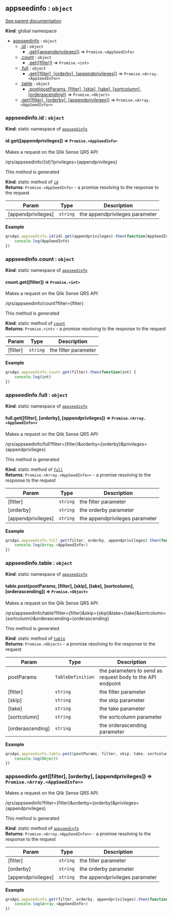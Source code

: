 <a name="appseedinfo"></a>
## appseedinfo : <code>object</code>
[See parent documentation](qrs.md)

**Kind**: global namespace  

* [appseedinfo](#appseedinfo) : <code>object</code>
  * [.id](#appseedinfo.id) : <code>object</code>
    * [.get([appendprivileges])](#appseedinfo.id.get) ⇒ <code>Promise.&lt;AppSeedInfo&gt;</code>
  * [.count](#appseedinfo.count) : <code>object</code>
    * [.get([filter])](#appseedinfo.count.get) ⇒ <code>Promise.&lt;int&gt;</code>
  * [.full](#appseedinfo.full) : <code>object</code>
    * [.get([filter], [orderby], [appendprivileges])](#appseedinfo.full.get) ⇒ <code>Promise.&lt;Array.&lt;AppSeedInfo&gt;&gt;</code>
  * [.table](#appseedinfo.table) : <code>object</code>
    * [.post(postParams, [filter], [skip], [take], [sortcolumn], [orderascending])](#appseedinfo.table.post) ⇒ <code>Promise.&lt;Object&gt;</code>
  * [.get([filter], [orderby], [appendprivileges])](#appseedinfo.get) ⇒ <code>Promise.&lt;Array.&lt;AppSeedInfo&gt;&gt;</code>

<a name="appseedinfo.id"></a>
### appseedinfo.id : <code>object</code>
**Kind**: static namespace of <code>[appseedinfo](#appseedinfo)</code>  
<a name="appseedinfo.id.get"></a>
#### id.get([appendprivileges]) ⇒ <code>Promise.&lt;AppSeedInfo&gt;</code>
Makes a request on the Qlik Sense QRS API:

/qrs/appseedinfo/{id}?privileges={appendprivileges}

This method is generated

**Kind**: static method of <code>[id](#appseedinfo.id)</code>  
**Returns**: <code>Promise.&lt;AppSeedInfo&gt;</code> - a promise resolving to the response to the request  

| Param | Type | Description |
| --- | --- | --- |
| [appendprivileges] | <code>string</code> | the appendprivileges parameter |

**Example**  
```javascript
qrsApi.appseedinfo.id(id).get(appendprivileges).then(function(AppSeedInfo) {
	console.log(AppSeedInfo)
})
```
<a name="appseedinfo.count"></a>
### appseedinfo.count : <code>object</code>
**Kind**: static namespace of <code>[appseedinfo](#appseedinfo)</code>  
<a name="appseedinfo.count.get"></a>
#### count.get([filter]) ⇒ <code>Promise.&lt;int&gt;</code>
Makes a request on the Qlik Sense QRS API:

/qrs/appseedinfo/count?filter={filter}

This method is generated

**Kind**: static method of <code>[count](#appseedinfo.count)</code>  
**Returns**: <code>Promise.&lt;int&gt;</code> - a promise resolving to the response to the request  

| Param | Type | Description |
| --- | --- | --- |
| [filter] | <code>string</code> | the filter parameter |

**Example**  
```javascript
qrsApi.appseedinfo.count.get(filter).then(function(int) {
	console.log(int)
})
```
<a name="appseedinfo.full"></a>
### appseedinfo.full : <code>object</code>
**Kind**: static namespace of <code>[appseedinfo](#appseedinfo)</code>  
<a name="appseedinfo.full.get"></a>
#### full.get([filter], [orderby], [appendprivileges]) ⇒ <code>Promise.&lt;Array.&lt;AppSeedInfo&gt;&gt;</code>
Makes a request on the Qlik Sense QRS API:

/qrs/appseedinfo/full?filter={filter}&orderby={orderby}&privileges={appendprivileges}

This method is generated

**Kind**: static method of <code>[full](#appseedinfo.full)</code>  
**Returns**: <code>Promise.&lt;Array.&lt;AppSeedInfo&gt;&gt;</code> - a promise resolving to the response to the request  

| Param | Type | Description |
| --- | --- | --- |
| [filter] | <code>string</code> | the filter parameter |
| [orderby] | <code>string</code> | the orderby parameter |
| [appendprivileges] | <code>string</code> | the appendprivileges parameter |

**Example**  
```javascript
qrsApi.appseedinfo.full.get(filter, orderby, appendprivileges).then(function(Array.<AppSeedInfo>) {
	console.log(Array.<AppSeedInfo>)
})
```
<a name="appseedinfo.table"></a>
### appseedinfo.table : <code>object</code>
**Kind**: static namespace of <code>[appseedinfo](#appseedinfo)</code>  
<a name="appseedinfo.table.post"></a>
#### table.post(postParams, [filter], [skip], [take], [sortcolumn], [orderascending]) ⇒ <code>Promise.&lt;Object&gt;</code>
Makes a request on the Qlik Sense QRS API:

/qrs/appseedinfo/table?filter={filter}&skip={skip}&take={take}&sortcolumn={sortcolumn}&orderascending={orderascending}

This method is generated

**Kind**: static method of <code>[table](#appseedinfo.table)</code>  
**Returns**: <code>Promise.&lt;Object&gt;</code> - a promise resolving to the response to the request  

| Param | Type | Description |
| --- | --- | --- |
| postParams | <code>TableDefinition</code> | the parameters to send as request body to the API endpoint |
| [filter] | <code>string</code> | the filter parameter |
| [skip] | <code>string</code> | the skip parameter |
| [take] | <code>string</code> | the take parameter |
| [sortcolumn] | <code>string</code> | the sortcolumn parameter |
| [orderascending] | <code>string</code> | the orderascending parameter |

**Example**  
```javascript
qrsApi.appseedinfo.table.post(postParams, filter, skip, take, sortcolumn, orderascending).then(function(Object) {
	console.log(Object)
})
```
<a name="appseedinfo.get"></a>
### appseedinfo.get([filter], [orderby], [appendprivileges]) ⇒ <code>Promise.&lt;Array.&lt;AppSeedInfo&gt;&gt;</code>
Makes a request on the Qlik Sense QRS API:

/qrs/appseedinfo?filter={filter}&orderby={orderby}&privileges={appendprivileges}

This method is generated

**Kind**: static method of <code>[appseedinfo](#appseedinfo)</code>  
**Returns**: <code>Promise.&lt;Array.&lt;AppSeedInfo&gt;&gt;</code> - a promise resolving to the response to the request  

| Param | Type | Description |
| --- | --- | --- |
| [filter] | <code>string</code> | the filter parameter |
| [orderby] | <code>string</code> | the orderby parameter |
| [appendprivileges] | <code>string</code> | the appendprivileges parameter |

**Example**  
```javascript
qrsApi.appseedinfo.get(filter, orderby, appendprivileges).then(function(Array.<AppSeedInfo>) {
	console.log(Array.<AppSeedInfo>)
})
```
